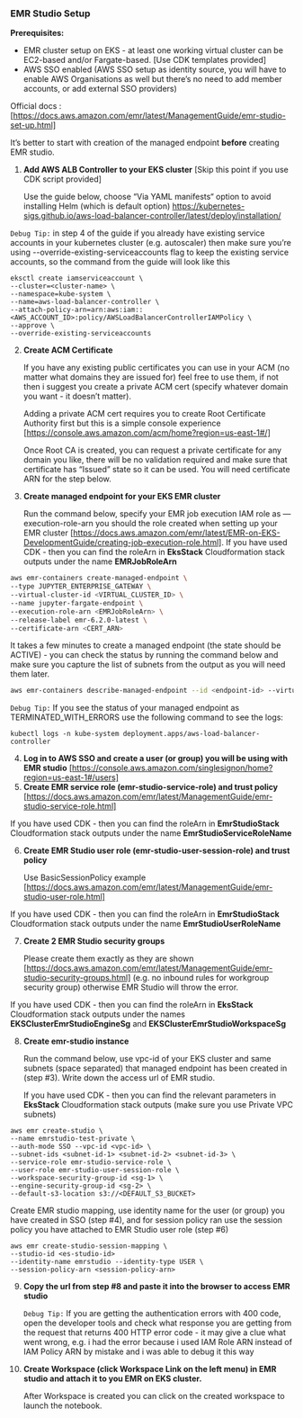 ### **EMR Studio Setup** 

**Prerequisites:** 

* EMR cluster setup on EKS - at least one working virtual cluster can be EC2-based and/or Fargate-based. [Use CDK templates provided]
* AWS SSO enabled (AWS SSO setup as identity source, you will have to enable AWS Organisations as well but there’s no need to add member accounts, or add external SSO providers) 

Official docs : [https://docs.aws.amazon.com/emr/latest/ManagementGuide/emr-studio-set-up.html]  

It’s better to start with creation of the managed endpoint **before** creating EMR studio.  


1. **Add AWS ALB Controller to your EKS cluster**  [Skip this point if you use CDK script provided]

    Use the guide below, choose “Via YAML manifests“ option to avoid installing Helm (which is default option) 
https://kubernetes-sigs.github.io/aws-load-balancer-controller/latest/deploy/installation/

`Debug Tip:` in step 4 of the guide if you already have existing service accounts in your kubernetes cluster (e.g. autoscaler) then make sure you’re using --override-existing-serviceaccounts  flag to keep the existing service accounts, so the command from the guide will look like this 
```
eksctl create iamserviceaccount \ 
--cluster=<cluster-name> \ 
--namespace=kube-system \ 
--name=aws-load-balancer-controller \ 
--attach-policy-arn=arn:aws:iam::<AWS_ACCOUNT_ID>:policy/AWSLoadBalancerControllerIAMPolicy \ 
--approve \
--override-existing-serviceaccounts
```


2. **Create ACM Certificate** 

    If you have any existing public certificates you can use in your ACM (no matter what domains they are issued for) feel free to use them, if not then i suggest you create a private ACM cert (specify whatever domain you want - it doesn’t matter). 
    
    Adding a private ACM cert requires you to create Root Certificate Authority first but this is a simple console experience [https://console.aws.amazon.com/acm/home?region=us-east-1#/] 
    
    Once Root CA is created, you can request a private certificate for any domain you like, there will be no validation required and make sure that certificate has “Issued” state so it can be used. You will need certificate ARN for the step below. 

3. **Create managed endpoint for your EKS EMR cluster**

    Run the command below,  specify your EMR job execution IAM role  as —execution-role-arn  you should the role created when setting up your EMR cluster [https://docs.aws.amazon.com/emr/latest/EMR-on-EKS-DevelopmentGuide/creating-job-execution-role.html]. 
    If you have used CDK - then you can find the roleArn in **EksStack** Cloudformation stack outputs under the name **EMRJobRoleArn** 

```bash 
aws emr-containers create-managed-endpoint \
--type JUPYTER_ENTERPRISE_GATEWAY \
--virtual-cluster-id <VIRTUAL_CLUSTER_ID> \
--name jupyter-fargate-endpoint \
--execution-role-arn <EMRJobRoleArn> \
--release-label emr-6.2.0-latest \ 
--certificate-arn <CERT_ARN>
```

It takes a few minutes to create a managed endpoint (the state should be ACTIVE) - you can check the status by running the command below and make sure you capture the list of subnets from the output as you will need them later. 

```bash
aws emr-containers describe-managed-endpoint --id <endpoint-id> --virtual-cluster-id <virtual-cluster-id> 
```

`Debug Tip:` If you see the status of your managed endpoint as TERMINATED_WITH_ERRORS use the following command to see the logs: 

```
kubectl logs -n kube-system deployment.apps/aws-load-balancer-controller
```

4. **Log in to AWS SSO and create a user (or group) you will be using with EMR studio** [https://console.aws.amazon.com/singlesignon/home?region=us-east-1#/users]
5. **Create EMR service role (emr-studio-service-role) and trust policy** [https://docs.aws.amazon.com/emr/latest/ManagementGuide/emr-studio-service-role.html]

If you have used CDK - then you can find the roleArn in **EmrStudioStack** Cloudformation stack outputs under the name **EmrStudioServiceRoleName** 

6. **Create EMR Studio user role (emr-studio-user-session-role) and trust policy** 

    Use BasicSessionPolicy example 
[https://docs.aws.amazon.com/emr/latest/ManagementGuide/emr-studio-user-role.html]

If you have used CDK - then you can find the roleArn in **EmrStudioStack** Cloudformation stack outputs under the name **EmrStudioUserRoleName** 

7. **Create 2 EMR Studio security groups**

    Please create them exactly as they are shown [https://docs.aws.amazon.com/emr/latest/ManagementGuide/emr-studio-security-groups.html] (e.g. no inbound rules for workgroup security group) otherwise EMR Studio will throw the error.
    
If you have used CDK - then you can find the roleArn in **EksStack** Cloudformation stack outputs under the names **EKSClusterEmrStudioEngineSg**  and **EKSClusterEmrStudioWorkspaceSg**

8. **Create emr-studio instance**

    Run the command below, use vpc-id of your EKS cluster and same subnets (space separated) that managed endpoint has been created in (step #3). Write down the access url of EMR studio.
    
    If you have used CDK - then you can find the relevant parameters in **EksStack** Cloudformation stack outputs (make sure you use Private VPC subnets)

```
aws emr create-studio \ 
--name emrstudio-test-private \
--auth-mode SSO --vpc-id <vpc-id> \
--subnet-ids <subnet-id-1> <subnet-id-2> <subnet-id-3> \ 
--service-role emr-studio-service-role \ 
--user-role emr-studio-user-session-role \ 
--workspace-security-group-id <sg-1> \
--engine-security-group-id <sg-2> \ 
--default-s3-location s3://<DEFAULT_S3_BUCKET>
```


Create EMR studio mapping, use identity name for the user (or group) you have created in SSO (step #4), and for session policy ran use the session policy you have attached to EMR Studio user role (step #6) 

```
aws emr create-studio-session-mapping \
--studio-id <es-studio-id> 
--identity-name emrstudio --identity-type USER \ 
--session-policy-arn <session-policy-arn>
```

9. **Copy the url from step #8 and paste it into the browser to access EMR studio**

    `Debug Tip:` If you are getting the authentication errors with 400 code, open the developer tools and check what response you are getting from the request that returns 400 HTTP error code - it may give a clue what went wrong, e.g. i had the error because i used IAM Role ARN instead of IAM Policy ARN by mistake and i was able to debug it this way

10. **Create Workspace (click Workspace Link on the left menu)  in EMR studio and attach it to you EMR on EKS cluster.** 

    After Workspace is created you can click on the created workspace to launch the notebook. 